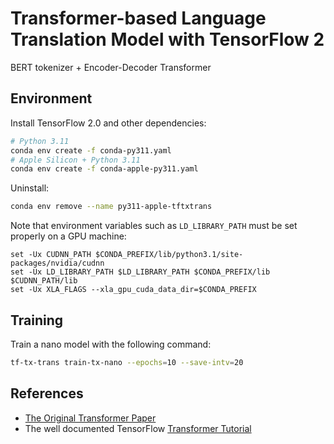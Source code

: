 # Transformer-based Language Translation Model with TensorFlow 2

BERT tokenizer + Encoder-Decoder Transformer

## Environment

Install TensorFlow 2.0 and other dependencies:

```bash
# Python 3.11
conda env create -f conda-py311.yaml
# Apple Silicon + Python 3.11
conda env create -f conda-apple-py311.yaml
```

Uninstall:

```bash
conda env remove --name py311-apple-tftxtrans
```

Note that environment variables such as `LD_LIBRARY_PATH` must be set properly
on a GPU machine:

```fish
set -Ux CUDNN_PATH $CONDA_PREFIX/lib/python3.1/site-packages/nvidia/cudnn
set -Ux LD_LIBRARY_PATH $LD_LIBRARY_PATH $CONDA_PREFIX/lib $CUDNN_PATH/lib
set -Ux XLA_FLAGS --xla_gpu_cuda_data_dir=$CONDA_PREFIX
```

## Training

Train a nano model with the following command:

```bash
tf-tx-trans train-tx-nano --epochs=10 --save-intv=20
```

## References

- [The Original Transformer Paper](https://arxiv.org/abs/1706.03762)
- The well documented TensorFlow
  [Transformer Tutorial](https://www.tensorflow.org/text/tutorials/transformer)
